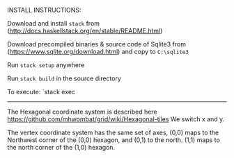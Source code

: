 INSTALL INSTRUCTIONS:

Download and install `stack` from (http://docs.haskellstack.org/en/stable/README.html)

Download precompiled binaries & source code of Sqlite3 from (https://www.sqlite.org/download.html) and copy to `C:\sqlite3`

Run `stack setup` anywhere

Run `stack build` in the source directory

To execute: `stack exec 


-------------------------

The Hexagonal coordinate system is described here
https://github.com/mhwombat/grid/wiki/Hexagonal-tiles
We switch x and y. 

The vertex coordinate system has the same set of axes, (0,0) maps to the Northwest corner of the (0,0) hexagon, and (0,1) to the north. (1,1) maps to the north corner of the (1,0) hexagon. 

